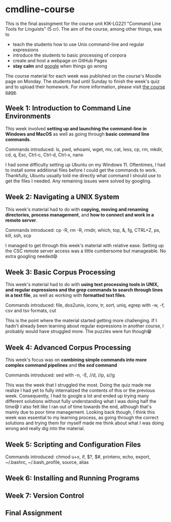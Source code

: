 # cmdline-course
This is the final assingment for the course unit KIK-LG221 "Command Line Tools for Linguists" (5 cr). The aim of the course, among other things, was to  
* teach the students how to use Unix command-line and regular expressions
* introduce the students to basic processing of corpora 
* create and host a webpage on GitHub Pages
* **stay calm** and <ins>google</ins> when things go wrong  

The course material for each week was published on the course's Moodle page on Monday. The students had until Sunday to finish the week's quiz and to upload their homework.
For more information, please visit [the course page](https://studies.helsinki.fi/kurssit/opintojakso/otm-92ee484e-456b-409f-a397-d9d2b6e40a2f/KIK-LG221). 
## Week 1: Introduction to Command Line Environments  
This week involved **setting up and launching the command-line in Windows and MacOS** as well as going through **basic command line commands**.

Commands introduced: ls, pwd, whoami, wget, mv, cat, less, cp, rm, mkdir, cd, q, Esc, Ctrl-c, Ctrl-d, Ctrl-x, nano

I had some difficulty setting up Ubuntu on my Windows 11. Oftentimes, I had to install some additional files before I could get the commands to work. Thankfully, Ubuntu usually told me directly what command I should use to get the files I needed. Any remaining issues were solved by googling.  
## Week 2: Navigating a UNIX System  
This week's material had to do with **copying, moving and renaming directories, process management**, and **how to connect and work in a remote server**.

Commands introduced: cp -R, rm -R, rmdir, which, top, &, fg, CTRL+Z, ps, kill, ssh, scp

I managed to get through this week's material with relative ease. Setting up the CSC remote server access was a little cumbersome but manageable. No extra googling needed:smile:

## Week 3: Basic Corpus Processing 
This week's material had to do with **using text processing tools in UNIX, and regular expressions and the grep commands to search through lines in a text file**, as well as working with **formatted text files**. 

Commands introduced: file, dos2unix, iconv, tr, sort, uniq, egrep with -w, -f, csv and tsv formats, cut

This is the point where the material started getting more challenging. If I hadn't already been learning about regular expressions in another course, I probably would have struggled more. The puzzles were fun though:grin: 
## Week 4: Advanced Corpus Processing
This week's focus was on **combining simple commands into more complex command pipelines** and **the _sed_ command**

Commands introduced: sed with -n, -E, //d, //p, s//g

This was the week that I struggled the most. Doing the quiz made me realize I had yet to fully internalized the contents of this or the previous week. Consequently, I had to google a lot and ended up trying many different solutions without fully understanding what I was doing half the time:sweat_smile: I also felt like I ran out of time towards the end, although that's mainly due to poor time management. Looking back though, I think this week was essential to my learning process, as going through the correct solutions and trying them for myself made me think about what I was doing wrong and really dig into the material. 
## Week 5: Scripting and Configuration Files

Commands introduced: chmod u+x, if, $?, $#, printenv, echo, export, ~/.bashrc, ~/.bash_profile, source, alias
## Week 6: Installing and Running Programs
## Week 7: Version Control 
## Final Assignment
